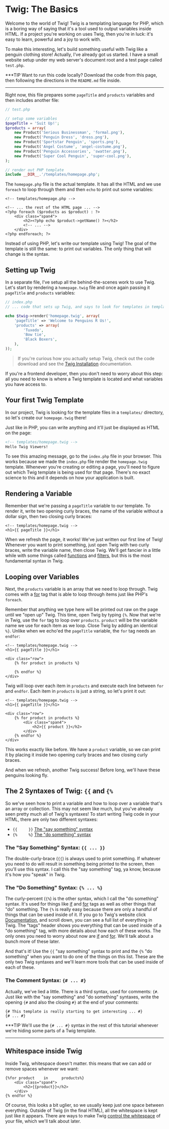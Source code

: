 # Twig: The Basics

Welcome to the world of Twig! Twig is a templating language for PHP, which
is a boring way of saying that it's a tool used to output variables inside
HTML. If a project you're working on uses Twig, then you're in luck: it's
easy to learn, powerful and a joy to work with.

To make this interesting, let's build something useful with Twig like a penguin
clothing store! Actually, I've already got us started. I have a small website
setup under my web server's document root and a test page called `test.php`.

***TIP
Want to run this code locally? Download the code from this page, then following
the directions in the `README.md` file inside.
***

Right now, this file prepares some `pageTitle` and `products` variables
and then includes another file:

```php
// test.php

// setup some variables
$pageTitle = 'Suit Up!';
$products = array(
    new Product('Serious Businessman', 'formal.png'),
    new Product('Penguin Dress', 'dress.png'),
    new Product('Sportstar Penguin', 'sports.png'),
    new Product('Angel Costume', 'angel-costume.png'),
    new Product('Penguin Accessories', 'swatter.png'),
    new Product('Super Cool Penguin', 'super-cool.png'),
);

// render out PHP template
include __DIR__.'/templates/homepage.php';
```

The `homepage.php` file is the actual template. It has all the HTML and
we use `foreach` to loop through them and then `echo` to print out some
variables:

```html+php
<!-- templates/homepage.php -->

<!-- ... the rest of the HTML page ... -->
<?php foreach ($products as $product) : ?>
    <div class="span4">
        <h2><?php echo $product->getName() ?></h2>
        <!-- ... -->
    </div>
<?php endforeach; ?>
```

Instead of using PHP, let's write our template using Twig! The goal of the
template is still the same: to print out variables. The only thing that will
change is the syntax.

## Setting up Twig

In a separate file, I've setup all the behind-the-scenes work to use Twig.
Let's start by rendering a `homepage.twig` file and once again passing it
`pageTitle` and `products` variables:

```php
// index.php
// ... code that sets up Twig, and says to look for templates in template/

echo $twig->render('homepage.twig', array(
    'pageTitle' => 'Welcome to Penguins R Us!',
    'products' => array(
        'Tuxedo',
        'Bow tie',
        'Black Boxers',
    ),
));
```

> If you're curious how you actually setup Twig, check out the code download
> and see the [Twig Installation][installation] documentation.

If you're a frontend developer, then you don't need to worry about this step:
all you need to know is where a Twig template is located and what variables
you have access to.

## Your first Twig Template

In our project, Twig is looking for the template files in a `templates/`
directory, so let's create our `homepage.twig` there!

Just like in PHP, you can write anything and it'll just be displayed as HTML
on the page:

```html
<!-- templates/homepage.twig -->
Hello Twig Viewers!
```

To see this amazing message, go to the `index.php` file in your browser.
This works because we made the `index.php` file render the `homepage.twig`
template. Whenever you're creating or editing a page, you'll need to figure
out which Twig template is being used for that page. There's no exact science
to this and it depends on how your application is built.

## Rendering a Variable

Remember that we're passing a `pageTitle` variable to our template. To render
it, write two opening curly braces, the name of the variable without a dollar
sign, then two closing curly braces:

```html+jinja
<!-- templates/homepage.twig -->
<h1>{{ pageTitle }}</h1>
```

When we refresh the page, it works! We've just written our first line of Twig!
Whenever you want to print something, just open Twig with two curly braces,
write the variable name, then close Twig. We'll get fancier in a little while
with some things called [functions][twig_functions] and [filters][twig_filters],
but this is the most fundamental syntax in Twig.

## Looping over Variables

Next, the `products` variable is an array that we need to loop through.
Twig comes with a [for][for] tag that is able to loop through items just like
PHP's `foreach`.

Remember that anything we type here will be printed out raw on the page until
we "open up" Twig. This time, open Twig by typing `{%`. Now that we're in
Twig, use the `for` tag to loop over `products`. `product` will be the
variable name we use for each item as we loop. Close Twig by adding an identical
`%}`. Unlike when we echo'ed the `pageTitle` variable, the `for` tag
needs an `endfor`:

```html+jinja
<!-- templates/homepage.twig -->
<h1>{{ pageTitle }}</h1>

<div class="row">
    {% for product in products %}

    {% endfor %}
</div>
```

Twig will loop over each item in `products` and execute each line between
`for` and `endfor`. Each item in `products` is just a string, so let's
print it out:

```html+jinja
<!-- templates/homepage.twig -->
<h1>{{ pageTitle }}</h1>

<div class="row">
    {% for product in products %}
        <div class="span4">
            <h2>{{ product }}</h2>
        </div>
    {% endfor %}
</div>
```

This works exactly like before. We have a `product` variable, so we can
print it by placing it inside two opening curly braces and two closing curly
braces.

And when we refresh, another Twig success! Before long, we'll have these
penguins looking fly.

## The 2 Syntaxes of Twig: `{{` and `{%`

So we've seen how to print a variable and how to loop over a variable that's
an array or collection. This may not seem like much, but you've already seen
pretty much all of Twig's syntaxes! To start writing Twig code in your HTML,
there are only two different syntaxes:

* `{{     }}` [The "say something" syntax][say_something_syntax]
* `{%     %}` [The "do something" syntax][do_something_syntax]

### The "Say Something" Syntax: `{{ ... }}`

The double-curly-brace (`{{`) is always used to print something. If whatever you
need to do will result in something being printed to the screen, then you'll
use this syntax. I call this the "say something" tag, ya know, because it's
how you "speak" in Twig.

### The "Do Something" Syntax: `{% ... %}`

The curly-percent (`{%`) is the other syntax, which I call the "do something"
syntax. It's used for things like [if][if] and [for][for] tags as well as other things
that "do" something. The `{%` is really easy because there are only
a handful of things that can be used inside of it. If you go to Twig's website
click [Documentation][documentation], and scroll down, you can see a full list of everything
in Twig. The "tags" header shows you everything that can be used inside of
a "do something" tag, with more details about how each of these works. The
only ones you need to worry about now are [if][if] and [for][for]. We'll talk about
a bunch more of these later.

And that's it! Use the `{{` "say something" syntax to print and the `{%`
"do something" when you want to do one of the things on this list.
These are the only two Twig syntaxes and we'll learn more tools that can be
used inside of each of these.

### The Comment Syntax: `{# ... #}`

Actually, we've lied a little. There is a third syntax, used for comments:
`{#`. Just like with the "say something" and "do something" syntaxes, write
the opening `{#` and also the closing `#}` at the end of your comments:

```jinja
{# This template is really starting to get interesting ... #}
{# ... #}
```

***TIP
We'll use the `{# ... #}` syntax in the rest of this tutorial whenever
we're hiding some parts of a Twig template.
***

## Whitespace inside Twig

Inside Twig, whitespace doesn't matter. this means that we can add or remove
spaces whenever we want:

```html+jinja
{%for product    in      products%}
    <div class="span4">
        <h2>{{product}}</h2>
    </div>
{% endfor %}
```

Of course, this looks a bit uglier, so we usually keep just one space between
everything. Outside of Twig (in the final HTML), all the whitespace is kept
just like it appears. There are ways to make Twig [control the whitespace][twig_control_whitespace]
of your file, which we'll talk about later.

[installation]: http://twig.sensiolabs.org/doc/intro.html#installation
[for]: http://twig.sensiolabs.org/doc/tags/for.html
[if]: http://twig.sensiolabs.org/doc/tags/if.html
[documentation]: http://twig.sensiolabs.org/documentation
[twig_control_whitespace]: https://knpuniversity.com/screencast/twig/extra-credit-tricks-escaping#twig-control-whitespace
[say_something_syntax]: https://knpuniversity.com/screencast/twig/basics#twig-say-something-syntax
[do_something_syntax]: https://knpuniversity.com/screencast/twig/basics#twig-do-something-syntax
[twig_functions]: https://knpuniversity.com/screencast/twig/functions-filters#twig-functions
[twig_filters]: https://knpuniversity.com/screencast/twig/functions-filters#twig-filters
